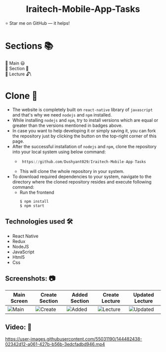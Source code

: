 <h1 align="center">Iraitech-Mobile-App-Tasks</h1>
 

⭐ Star me on GitHub — it helps!


# Sections 📚

🏹 Main 😃\
🏹 Section 🔐\
🏹 Lecture 🔓\


# Clone 📑

- The website is completely built on `react-native` library of `javascript` and that's why we need `nodejs` and `npm` installed.
- While installing `nodejs` and `npm`, try to install versions which are equal or greater than the versions mentioned in badges above.
- In case you want to help developing it or simply saving it, you can fork the repository just by clicking the button on the top-right corner of this page.
- After the successful installation of `nodejs` and `npm`, clone the repository into your local system using below command:
  - ```python
     https://github.com/Dushyant029/Iraitech-Mobile-App-Tasks
    ```
  - This will clone the whole repository in your system.
- To download required dependencies to your system, navigate to the directory where the cloned repository resides and execute following command:
  - Run the frontend
     ```
     $ npm install
     $ npm start
     ```

## Technologies used 🛠️

- React Native
- Redux
- NodeJS
- JavaScript
- Html5
- Css

## Screenshots: 📷

| Main Screen | Create Section | Added Section | Create Lecture | Updated Lecture |
| --- | --- | --- | --- | --- |
| ![Main](https://user-images.githubusercontent.com/55031190/144483558-45b05361-4959-4abb-8e01-683015a0f49c.png) | ![Create](https://user-images.githubusercontent.com/55031190/144483563-8bdf739d-e66d-4df0-b60b-8deb9d068289.png) | ![Added](https://user-images.githubusercontent.com/55031190/144483565-640d50f6-261b-46f6-a9b0-d054bf4b33b7.png) | ![Lecture](https://user-images.githubusercontent.com/55031190/144483568-af1bf793-ca1f-4cef-a395-b2734f899537.png) | ![Updated](https://user-images.githubusercontent.com/55031190/144483572-c572aabb-b273-4741-ab44-c53bb4a0f349.png) |

## Video: 🎥

https://user-images.githubusercontent.com/55031190/144482438-02342d12-a061-427b-b56b-3edcfadbd946.mp4
    
